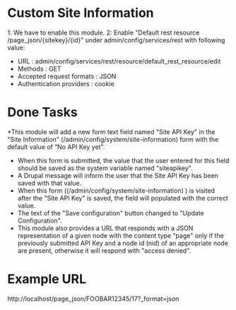 # Custom Site Information

1: We have to enable this module.
2: Enable "Default rest resource 	/page_json/{sitekey}/{id}" under admin/config/services/rest with following value:

 * URL : admin/config/services/rest/resource/default_rest_resource/edit
 * Methods : GET
 * Accepted request formats : JSON
 * Authentication providers : cookie

# Done Tasks
*This module will add a new form text field named "Site API Key" in the "Site Information" (/admin/config/system/site-information) form with the default value of “No API Key yet”.
* When this form is submitted, the value that the user entered for this field should be saved as the system variable named "siteapikey".
* A Drupal message will inform the user that the Site API Key has been saved with that value.
* When this form ((/admin/config/system/site-information) ) is visited after the "Site API Key" is saved, the field will populated with the correct value.
* The text of the "Save configuration" button changed to "Update Configuration".
* This module also provides a URL that responds with a JSON representation of a given node with the content type "page" only if the previously submitted API Key and a node id (nid) of an appropriate node are present, otherwise it will respond with "access denied".

# Example URL

http://localhost/page_json/FOOBAR12345/17?_format=json
